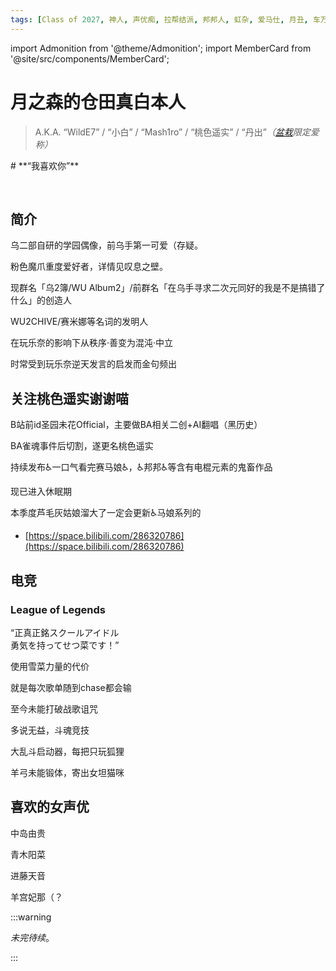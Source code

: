 ```yaml
---
tags: [Class of 2027, 神人, 声优痴, 拉帮结派, 邦邦人, 虹杂, 爱马仕, 月丑, 车万众，森田あやみ后援团]
---
```


import Admonition from '@theme/Admonition';
import MemberCard from '@site/src/components/MemberCard';

# 月之森的仓田真白本人

> A.K.A. “WildE7” / “小白” / “Mash1ro” / “桃色遥实” / “丹出”_（[盆栽](绿色盆栽.md)限定爱称）_

<Admonition type="info" icon="🧊" title="进条目啥都别说，先一起喊：">
# **“我喜欢你”**
</Admonition>

<MemberCard
  name="月之森的仓田真白本人"
  subtitle="Author"
  avatar="https://lain.bgm.tv/pic/user/c/000/83/12/831297.jpg"
  link="https://bgm.tv/user/831297"
/>

<br />

## 简介

乌二部自研的学园偶像，前乌手第一可爱（存疑。

粉色魔爪重度爱好者，详情见叹息之壁。

现群名「乌2簿/WU Album2」/前群名「在乌手寻求二次元同好的我是不是搞错了什么」的创造人

WU2CHIVE/赛米娜等名词的发明人

在玩乐奈的影响下从秩序·善变为混沌·中立

时常受到玩乐奈逆天发言的启发而金句频出


## 关注桃色遥实谢谢喵

B站前id圣园未花Official，主要做BA相关二创+AI翻唱（黑历史）

BA雀魂事件后切割，遂更名桃色遥实

持续发布♿一口气看完赛马娘♿，♿邦邦♿等含有电棍元素的鬼畜作品

现已进入休眠期

本季度芦毛灰姑娘溜大了一定会更新♿马娘系列的

-   [https://space.bilibili.com/286320786](https://space.bilibili.com/286320786)

## 电竞
### League of Legends
<MemberCard
  name="YukiSetsuna"
  subtitle="战斗用id"
  avatar="https://avatars.cloudflare.steamstatic.com/6bb50873509bc7de854c5cadcc5e66c58c8a1d75_full.jpg"
  link="https://op.gg/lol/summoners/na/YukiSetsuna-WILDE"
/>
“正真正銘スクールアイドル\
勇気を持ってせつ菜です！”

使用雪菜力量的代价

就是每次歌单随到chase都会输

至今未能打破战歌诅咒

多说无益，斗魂竞技

大乱斗启动器，每把只玩狐狸

羊弓未能锻体，寄出女坦猫咪



## 喜欢的女声优
<MemberCard
  name="楠木灯"
  subtitle="楠木灯……我的楠木灯[WDNMD]"
  avatar="https://pbs.twimg.com/profile_images/1833156286617468928/vFmpd0Wv_400x400.jpg"
  link="https://www.kusunokitomori.com/"
/>

中岛由贵

青木阳菜

进藤天音

羊宫妃那（？

:::warning

_未完待续_。

:::
